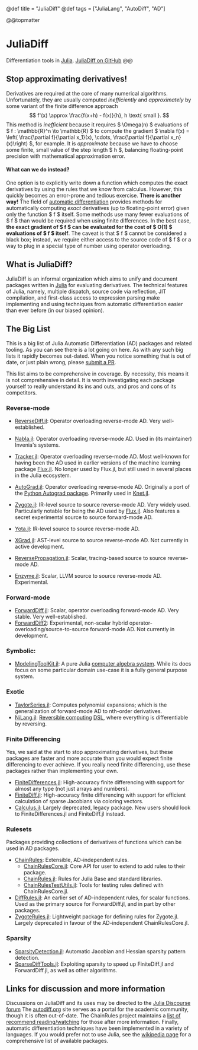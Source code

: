 @def title = "JuliaDiff"
@def tags = ["JuliaLang", "AutoDiff", "AD"]

@@topmatter
# JuliaDiff
Differentiation tools in [Julia](https://julialang.org).
[JuliaDiff on GitHub](https://github.com/JuliaDiff/)
@@

## Stop approximating derivatives!

Derivatives are required at the core of many numerical algorithms. Unfortunately, they are usually computed _inefficiently_ and _approximately_ by some variant of the finite difference approach
$$ f'(x) \approx \frac{f(x+h) - f(x)}{h}, h \text{ small }. $$
This method is _inefficient_ because it requires $ \Omega(n) $ evaluations of $ f : \mathbb{R}^n \to \mathbb{R} $ to compute the gradient $ \nabla f(x) = \left( \frac{\partial f}{\partial x_1}(x), \cdots, \frac{\partial f}{\partial x_n}(x)\right) $, for example. It is _approximate_ because we have to choose some finite, small value of the step length $ h $, balancing floating-point precision with mathematical approximation error.


#### What can we do instead?
One option is to explicitly write down a function which computes the exact derivatives by using the rules that we know from calculus. However, this quickly becomes an error-prone and tedious exercise. **There is another way!** The field of [automatic differentiation](https://en.wikipedia.org/wiki/Automatic_differentiation) provides methods for automatically computing _exact_ derivatives (up to floating-point error) given only the function $ f $ itself. Some methods use many fewer evaluations of $ f $ than would be required when using finite differences. In the best case, **the exact gradient of $ f $ can be evaluated for the cost of $ O(1) $ evaluations of $ f $ itself**.  The caveat is that $ f $ cannot be considered a black box; instead, we require either access to the source code of $ f $ or a way to plug in a special type of number using operator overloading.

## What is JuliaDiff?
JuliaDiff is an informal organization which aims to unify and document packages written in [Julia](https://julialang.org) for evaluating derivatives. The technical features of Julia, namely, multiple dispatch, source code via reflection, JIT compilation, and first-class access to expression parsing make implementing and using techniques from automatic differentiation easier than ever before (in our biased opinion).


## The Big List
This is a big list of Julia Automatic Differentiation (AD) packages and related tooling.
As you can see there is a lot going on here.
As with any such big lists it rapidly becomes out-dated.
When you notice something that is out of date, or just plain wrong, please [submit a PR](https://github.com/JuliaDiff/juliadiff.github.io).

This list aims to be comprehensive in coverage.
By necessity, this means it is not comprehensive in detail.
It is worth investigating each package yourself to really understand its ins and outs, and pros and cons of its competitors.

### Reverse-mode
- [ReverseDiff.jl](https://github.com/JuliaDiff/ReverseDiff.jl): Operator overloading reverse-mode AD. Very well-established.
- [Nabla.jl](https://github.com/invenia/Nabla.jl/): Operator overloading reverse-mode AD. Used in (its maintainer) Invenia's systems. 
- [Tracker.jl](https://github.com/FluxML/Tracker.jl): Operator overloading reverse-mode AD. Most well-known for having been the AD used in earlier versions of the machine learning package [Flux.jl](https://github.com/FluxML/Flux.jl). No longer used by Flux.jl, but still used in several places in the Julia ecosystem.
- [AutoGrad.jl](https://github.com/denizyuret/AutoGrad.jl): Operator overloading reverse-mode AD. Originally a port of the [Python Autograd package](https://github.com/HIPS/autograd). Primarily used in [Knet.jl](https://github.com/denizyuret/Knet.jl/).

- [Zygote.jl](https://github.com/FluxML/Zygote.jl): IR-level source to source reverse-mode AD. Very widely used. Particularly notable for being the AD used by [Flux.jl](https://github.com/FluxML/Flux.jl). Also features a secret experimental source to source forward-mode AD.
- [Yota.jl](https://github.com/dfdx/Yota.jl): IR-level source to source reverse-mode AD.
- [XGrad.jl](https://github.com/dfdx/XGrad.jl): AST-level source to source reverse-mode AD. Not currently in active development.
- [ReversePropagation.jl](https://github.com/dpsanders/ReversePropagation.jl): Scalar, tracing-based source to source reverse-mode AD.
- [Enzyme.jl](https://github.com/wsmoses/Enzyme.jl): Scalar, LLVM source to source reverse-mode AD. Experimental.


### Forward-mode
- [ForwardDiff.jl](https://github.com/JuliaDiff/ForwardDiff.jl): Scalar, operator overloading forward-mode AD. Very stable. Very well-established.
- [ForwardDiff2](https://github.com/YingboMa//ForwardDiff2.jl): Experimental, non-scalar hybrid operator-overloading/source-to-source forward-mode AD. Not currently in development.

### Symbolic:
- [ModelingToolKit.jl](https://github.com/JuliaDiffEq/ModelingToolkit.jl): A pure Julia [computer algebra system](https://en.wikipedia.org/wiki/Computer_algebra_system). While its docs focus on some particular domain use-case it is a fully general purpose system.

### Exotic
- [TaylorSeries.jl](https://github.com/JuliaDiff/TaylorSeries.jl): Computes polynomial expansions; which is the generalization of forward-mode AD to nth-order derivatives.
- [NiLang.jl](https://github.com/GiggleLiu/NiLang.jl): [Reversible computing](https://en.wikipedia.org/wiki/Reversible_computing) [DSL](https://en.wikipedia.org/wiki/Domain-specific_language), where everything is differentiable by reversing.

### Finite Differencing
Yes, we said at the start to stop approximating derivatives, but these packages are faster and more accurate than you would expect finite differencing to ever achieve. 
If you really need finite differencing, use these packages rather than implementing your own.

- [FiniteDifferences.jl](https://github.com/JuliaDiff/FiniteDifferences.jl): High-accuracy finite differencing with support for almost any type (not just arrays and numbers).
- [FiniteDiff.jl](https://github.com/JuliaDiff/FiniteDiff.jl): High-accuracy finite differencing with support for efficient calculation of sparse Jacobians via coloring vectors.
- [Calculus.jl](https://github.com/JuliaMath/Calculus.jl): Largely deprecated, legacy package. New users should look to FiniteDifferences.jl and FiniteDiff.jl instead.

### Rulesets
Packages providing collections of derivatives of functions which can be used in AD packages.
- [ChainRules](https://www.juliadiff.org/ChainRulesCore.jl/stable/): Extensible, AD-independent rules.
  - [ChainRulesCore.jl](https://github.com/JuliaDiff/ChainRulesCore.jl): Core API for user to extend to add rules to their package.
  - [ChainRules.jl](https://github.com/JuliaDiff/ChainRules.jl/): Rules for Julia Base and standard libraries.
  - [ChainRulesTestUtils.jl](https://github.com/JuliaDiff/ChainRulesTestUtils.jl/): Tools for testing rules defined with ChainRulesCore.jl.
- [DiffRules.jl](https://github.com/JuliaDiff/DiffRules.jl): An earlier set of AD-independent rules, for scalar functions. Used as the primary source for ForwardDiff.jl, and in part by other packages.
- [ZygoteRules.jl](https://github.com/FluxML/ZygoteRules.jl): Lightweight package for defining rules for Zygote.jl. Largely deprecated in favour of the AD-independent ChainRulesCore.jl.

### Sparsity
- [SparsityDetection.jl](https://github.com/SciML/SparsityDetection.jl): Automatic Jacobian and Hessian sparsity pattern detection.
- [SparseDiffTools.jl](https://github.com/JuliaDiff/SparseDiffTools.jl): Exploiting sparsity to speed up FiniteDiff.jl and ForwardDiff.jl, as well as other algorithms.


## Links for discussion and more information
Discussions on JuliaDiff and its uses may be directed to the [Julia Discourse forum](https://discourse.julialang.org/)
The [autodiff.org](http://www.autodiff.org/) site serves as a portal for the academic community, though it is often out-of-date.
The ChainRules project maintains a [list of recommend reading/watching](https://www.juliadiff.org/ChainRulesCore.jl/stable/FAQ.html#Where-can-I-learn-more-about-AD-?) for those after more information.
Finally, automatic differentiation techniques have been implemented in a variety of languages.
If you would prefer not to use Julia, see the [wikipedia page](http://en.wikipedia.org/wiki/Automatic_differentiation) for a comprehensive list of available packages.

